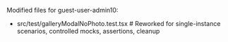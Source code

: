 Modified files for guest-user-admin10:

- src/test/galleryModalNoPhoto.test.tsx   # Reworked for single-instance scenarios, controlled mocks, assertions, cleanup
